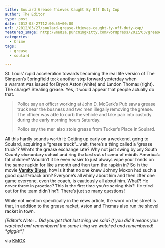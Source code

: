 ```yaml
---
title: Soulard Grease Thieves Caught By Off Duty Cop
author: The Editor
type: post
date: 2012-03-27T12:00:55+00:00
url: /2012/03/27/soulard-grease-thieves-caught-by-off-duty-cop/
featured_image: http://media.punchingkitty.com/wordpress/2012/03/grease-thieves.jpeg
categories:
  - Crime
tags:
  - grease
  - soulard

---
```

St. Louis&#8217; rapid acceleration towards becoming the real life version of The Simpson&#8217;s Springfield took another step forward yesterday when a warrant was issued for Bryon Aston (white) and Landon Thomas (right). The charge? Stealing grease. Yes, it would appear that people actually do that.

> Police say an officer working at John D. McGurk’s Pub saw a grease truck near the business and two men illegally removing the grease. The officer was able to curb the vehicle and take pair into custody during the early morning hours Saturday.
> 
> Police say the men also stole grease from Tucker’s Place in Soulard.

All this hardly sounds worth it: Getting up early on a weekend, going to Soulard, acquiring a &#8220;grease truck&#8221;&#8230;wait, there&#8217;s a thing called a &#8220;grease truck&#8221;? What&#8217;s the grease exchange rate? Why not just swing by any South County elementary school and ring the lard out of some of middle America&#8217;s fat children? Wouldn&#8217;t it be even easier to just always wipe your hands on the same napkin for like a month and then turn the napkin in? So in the movie **<a href="http://en.wikipedia.org/wiki/Varsity_Blues_(film)" target="_blank">Varsity Blues</a>**, how is it that no one knew Johnny Moxon had such a good quarterback arm? Everyone&#8217;s all whiny about him and then after one game everyone, even the coach, is cautiously all about him. What?! He never threw in practice? This is the first time you&#8217;re seeing this?! He tried out for the team didn&#8217;t he?! There&#8217;s just so many questions!

While not mention specifically in the news article, the word on the street is that, in addition to the grease racket, Aston and Thomas also run the shovel racket in town.

_[Editor&#8217;s Note: &#8230;Did you get that last thing we said? If you did it means you watched and remembered the same thing we watched and remembered! \*giggle\*]_

via <a href="http://stlouis.cbslocal.com/2012/03/26/two-accused-of-stealing-grease-in-st-louis-neighborhood/" target="_blank">KMOX</a>